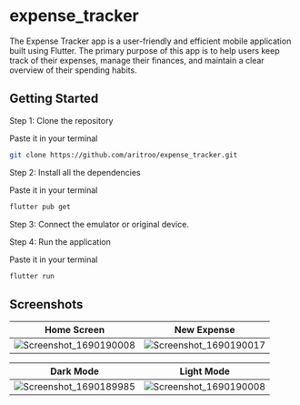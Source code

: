 # expense_tracker

The Expense Tracker app is a user-friendly and efficient mobile application built using Flutter. The primary purpose of this app is to help users keep track of their expenses, manage their finances, and maintain a clear overview of their spending habits.



## Getting Started

Step 1: Clone the repository

Paste it in your terminal
``` bash
git clone https://github.com/aritroo/expense_tracker.git

```
 Step 2: Install all the dependencies 

Paste it in your terminal
``` bash
flutter pub get
```

Step 3: Connect the emulator or original device.

Step 4: Run the application

Paste it in your terminal
``` bash
flutter run
```



## Screenshots

| Home Screen | New Expense | 
| ------- | ----------- |
| ![Screenshot_1690190008](https://github.com/aritroo/expense_tracker/assets/91552411/09f62368-06ee-4c94-b809-f6ac36a7d7c3) | ![Screenshot_1690190017](https://github.com/aritroo/expense_tracker/assets/91552411/0d0fe5ad-95e1-4214-8163-b6d2729253ea) |

| Dark Mode | Light Mode |
| --------- | -------- |
| ![Screenshot_1690189985](https://github.com/aritroo/expense_tracker/assets/91552411/4eb7c5d9-087b-4b4d-b797-be1902be14c4) | ![Screenshot_1690190008](https://github.com/aritroo/expense_tracker/assets/91552411/621ec442-9c16-4b98-90ed-02db280ee302) |


